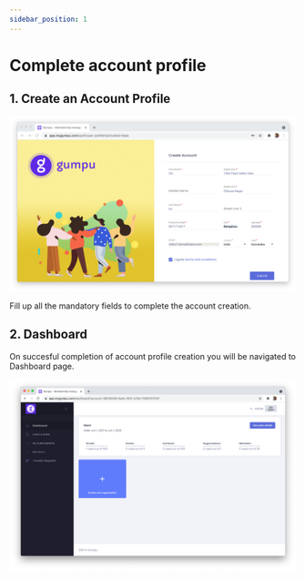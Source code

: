 ```yaml
---
sidebar_position: 1
---
```


# Complete account profile

## 1. Create an Account Profile

![Account Profile](/img/tutorial/getting-started/create-account.png)

Fill up all the mandatory fields to complete the account creation.

## 2. Dashboard

On succesful completion of account profile creation you will be navigated to Dashboard page.

![Account Dashboard](/img/tutorial/getting-started/dashboard.png)